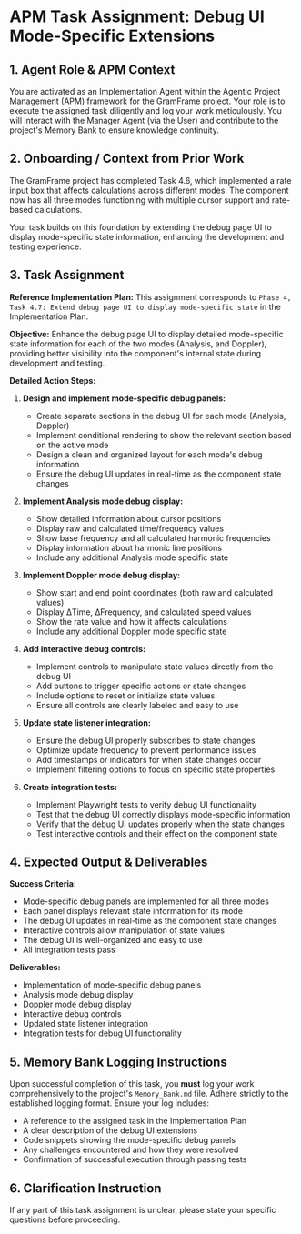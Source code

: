 # APM Task Assignment: Debug UI Mode-Specific Extensions

## 1. Agent Role & APM Context

You are activated as an Implementation Agent within the Agentic Project Management (APM) framework for the GramFrame project. Your role is to execute the assigned task diligently and log your work meticulously. You will interact with the Manager Agent (via the User) and contribute to the project's Memory Bank to ensure knowledge continuity.

## 2. Onboarding / Context from Prior Work

The GramFrame project has completed Task 4.6, which implemented a rate input box that affects calculations across different modes. The component now has all three modes functioning with multiple cursor support and rate-based calculations.

Your task builds on this foundation by extending the debug page UI to display mode-specific state information, enhancing the development and testing experience.

## 3. Task Assignment

**Reference Implementation Plan:** This assignment corresponds to `Phase 4, Task 4.7: Extend debug page UI to display mode-specific state` in the Implementation Plan.

**Objective:** Enhance the debug page UI to display detailed mode-specific state information for each of the two modes (Analysis, and Doppler), providing better visibility into the component's internal state during development and testing.

**Detailed Action Steps:**

1. **Design and implement mode-specific debug panels:**
   - Create separate sections in the debug UI for each mode (Analysis, Doppler)
   - Implement conditional rendering to show the relevant section based on the active mode
   - Design a clean and organized layout for each mode's debug information
   - Ensure the debug UI updates in real-time as the component state changes

2. **Implement Analysis mode debug display:**
   - Show detailed information about cursor positions
   - Display raw and calculated time/frequency values
   - Show base frequency and all calculated harmonic frequencies
   - Display information about harmonic line positions
   - Include any additional Analysis mode specific state

4. **Implement Doppler mode debug display:**
   - Show start and end point coordinates (both raw and calculated values)
   - Display ΔTime, ΔFrequency, and calculated speed values
   - Show the rate value and how it affects calculations
   - Include any additional Doppler mode specific state

5. **Add interactive debug controls:**
   - Implement controls to manipulate state values directly from the debug UI
   - Add buttons to trigger specific actions or state changes
   - Include options to reset or initialize state values
   - Ensure all controls are clearly labeled and easy to use

6. **Update state listener integration:**
   - Ensure the debug UI properly subscribes to state changes
   - Optimize update frequency to prevent performance issues
   - Add timestamps or indicators for when state changes occur
   - Implement filtering options to focus on specific state properties

7. **Create integration tests:**
   - Implement Playwright tests to verify debug UI functionality
   - Test that the debug UI correctly displays mode-specific information
   - Verify that the debug UI updates properly when the state changes
   - Test interactive controls and their effect on the component state

## 4. Expected Output & Deliverables

**Success Criteria:**
- Mode-specific debug panels are implemented for all three modes
- Each panel displays relevant state information for its mode
- The debug UI updates in real-time as the component state changes
- Interactive controls allow manipulation of state values
- The debug UI is well-organized and easy to use
- All integration tests pass

**Deliverables:**
- Implementation of mode-specific debug panels
- Analysis mode debug display
- Doppler mode debug display
- Interactive debug controls
- Updated state listener integration
- Integration tests for debug UI functionality

## 5. Memory Bank Logging Instructions

Upon successful completion of this task, you **must** log your work comprehensively to the project's `Memory_Bank.md` file. Adhere strictly to the established logging format. Ensure your log includes:
- A reference to the assigned task in the Implementation Plan
- A clear description of the debug UI extensions
- Code snippets showing the mode-specific debug panels
- Any challenges encountered and how they were resolved
- Confirmation of successful execution through passing tests

## 6. Clarification Instruction

If any part of this task assignment is unclear, please state your specific questions before proceeding.
